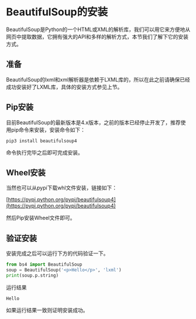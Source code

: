 # BeautifulSoup的安装

BeautifulSoup是Python的一个HTML或XML的解析库，我们可以用它来方便地从网页中提取数据，它拥有强大的API和多样的解析方式，本节我们了解下它的安装方式。

## 准备

BeautifulSoup的lxml和xml解析器是依赖于LXML库的，所以在此之前请确保已经成功安装好了LXML库，具体的安装方式参见上节。

## Pip安装

目前BeautifulSoup的最新版本是4.x版本，之前的版本已经停止开发了，推荐使用pip命令来安装，安装命令如下：

```
pip3 install beautifulsoup4
```

命令执行完毕之后即可完成安装。

## Wheel安装

当然也可以从pypi下载whl文件安装，链接如下：

[https://pypi.python.org/pypi/beautifulsoup4](https://pypi.python.org/pypi/beautifulsoup4)

然后Pip安装Wheel文件即可。

## 验证安装

安装完成之后可以运行下方的代码验证一下。

```python
from bs4 import BeautifulSoup
soup = BeautifulSoup('<p>Hello</p>', 'lxml')
print(soup.p.string)
```

运行结果

```
Hello
```

如果运行结果一致则证明安装成功。
